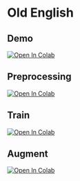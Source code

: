 # Old English 

## Demo 
[![Open In Colab](https://colab.research.google.com/assets/colab-badge.svg)](https://colab.research.google.com/github/tux550/OldEnglish-LLM/blob/main/demo.ipynb)

## Preprocessing
[![Open In Colab](https://colab.research.google.com/assets/colab-badge.svg)](https://colab.research.google.com/github/tux550/OldEnglish-LLM/blob/main/preprocessing.ipynb)

## Train
[![Open In Colab](https://colab.research.google.com/assets/colab-badge.svg)](https://colab.research.google.com/github/tux550/OldEnglish-LLM/blob/main/train.ipynb)


## Augment
[![Open In Colab](https://colab.research.google.com/assets/colab-badge.svg)](https://colab.research.google.com/github/tux550/OldEnglish-LLM/blob/main/augment.ipynb)

